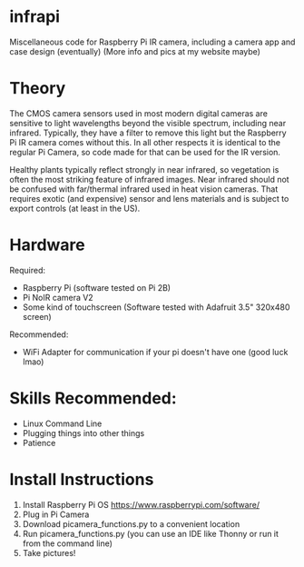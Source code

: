 # infrapi
Miscellaneous code for Raspberry Pi IR camera, including a camera app and case design (eventually)
(More info and pics at my website maybe)

# Theory
The CMOS camera sensors used in most modern digital cameras are sensitive to light wavelengths beyond the visible spectrum, including near infrared. Typically, they have a filter to remove this light but the Raspberry Pi IR camera comes without this. In all other respects it is identical to the regular Pi Camera, so code made for that can be used for the IR version.

Healthy plants typically reflect strongly in near infrared, so vegetation is often the most striking feature of infrared images. Near infrared should not be confused with far/thermal infrared used in heat vision cameras. That requires exotic (and expensive) sensor and lens materials and is subject to export controls (at least in the US). 

# Hardware
Required:
* Raspberry Pi (software tested on Pi 2B)
* Pi NoIR camera V2
* Some kind of touchscreen (Software tested with Adafruit 3.5" 320x480 screen)

Recommended:
* WiFi Adapter for communication if your pi doesn't have one (good luck lmao)

# Skills Recommended:
* Linux Command Line
* Plugging things into other things
* Patience 

# Install Instructions
1. Install Raspberry Pi OS https://www.raspberrypi.com/software/
2. Plug in Pi Camera 
3. Download picamera_functions.py to a convenient location
4. Run picamera_functions.py (you can use an IDE like Thonny or run it from the command line)
5. Take pictures!
